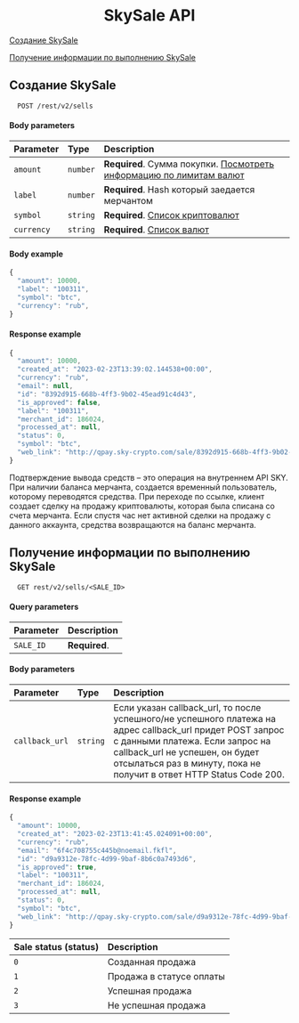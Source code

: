 <h1 align="center">SkySale API</h1>
 

[Создание SkySale](#skysale)

[Получение информации по выполнению SkySale](#skysaleinfo)

 <a name="skysale"></a>
## Создание SkySale

```http
  POST /rest/v2/sells 
```
#### Body parameters

| Parameter | Type     | Description                |
| :-------- | :------- | :------------------------- |
| `amount` | `number` | **Required**. Сумма покупки. [Посмотреть информацию по лимитам валют](CURRENCIES_SALES.md)
| `label` | `number` | **Required**. Hash который заедается мерчантом
| `symbol` | `string` | **Required**. [Список криптовалют](CRYPTOCURRENCIES.md)
| `currency` | `string` | **Required**. [Список валют](CURRENCIES_SALES.md)

#### Body example

```javascript
{
  "amount": 10000,
  "label": "100311",
  "symbol": "btc",
  "currency": "rub",
}
```

#### Response example

```javascript
{
  "amount": 10000,
  "created_at": "2023-02-23T13:39:02.144538+00:00",
  "currency": "rub",
  "email": null,
  "id": "8392d915-668b-4ff3-9b02-45ead91c4d43",
  "is_approved": false,
  "label": "100311",
  "merchant_id": 186024,
  "processed_at": null,
  "status": 0,
  "symbol": "btc",
  "web_link": "http://qpay.sky-crypto.com/sale/8392d915-668b-4ff3-9b02-45ead91c4d43?ca=10000&s=btc&m=186024&l=100311"
}
```
Подтверждение вывода средств – это операция на внутреннем API SKY. При наличии баланса мерчанта, создается временный пользователь, которому переводятся средства. При переходе по ссылке, клиент создает сделку на продажу криптовалюты, которая была списана со счета мерчанта. Если спустя час нет активной сделки на продажу с данного аккаунта, средства возвращаются на баланс мерчанта. 

 <a name="skysaleinfo"></a>
## Получение информации по выполнению SkySale

```http
  GET rest/v2/sells/<SALE_ID> 
```

#### Query parameters

| Parameter | Description                |
| :-------- | :------------------------- |
| `SALE_ID` | **Required**.

#### Body parameters

| Parameter | Type     | Description                |
| :-------- | :------- | :------------------------- |
| `callback_url` | `string` |Если указан callback_url, то после успешного/не успешного платежа на адрес callback_url придет POST запрос с данными платежа. Если запрос на callback_url не успешен, он будет отсылаться раз в минуту, пока не получит в ответ HTTP Status Code 200.


#### Response example

```javascript
{
  "amount": 10000,
  "created_at": "2023-02-23T13:41:45.024091+00:00",
  "currency": "rub",
  "email": "6f4c708755c445b@noemail.fkfl",
  "id": "d9a9312e-78fc-4d99-9baf-8b6c0a7493d6",
  "is_approved": true,
  "label": "100311",
  "merchant_id": 186024,
  "processed_at": null,
  "status": 0,
  "symbol": "btc",
  "web_link": "http://qpay.sky-crypto.com/sale/d9a9312e-78fc-4d99-9baf-8b6c0a7493d6?ca=10000&s=btc&m=186024&l=100311"
}
```

| Sale status (status) | Description                |
| :-------- |  :------------------------- |
| `0` | Cозданная продажа |
| `1` | Продажа в статусе оплаты |
| `2` | Успешная продажа |
| `3` | Не успешная продажа |

